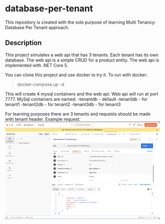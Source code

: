 # database-per-tenant
This repository is created with the sole purpose of learning Multi Tenancy: Database Per Tenant approach.


## Description
This project simulates a web api that has 3 tenants. Each tenant has its own database. The web api is a simple CRUD for a product entity. The web api is implemented with .NET Core 5.

You can clone this project and use docker to try it. To run with docker:
> docker-compose up -d

This will create 4 mysql containers and the web api. Web api will run at port 7777. MySql containers are named:
-tenantdb - default
-tenan1db - for tenant1
-tenant2db - for tenant2
-tenant3db - for tenant3

For learning purposes there are 3 tenants and requests should be made with tenant header.
Example request:
![](example-request.png)

